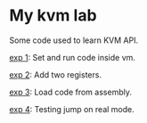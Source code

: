 # My kvm lab
Some code used to learn KVM API.

[exp 1](exp1): Set and run code inside vm.

[exp 2](exp2): Add two registers.

[exp 3](exp3): Load code from assembly.

[exp 4](exp4): Testing jump on real mode.

